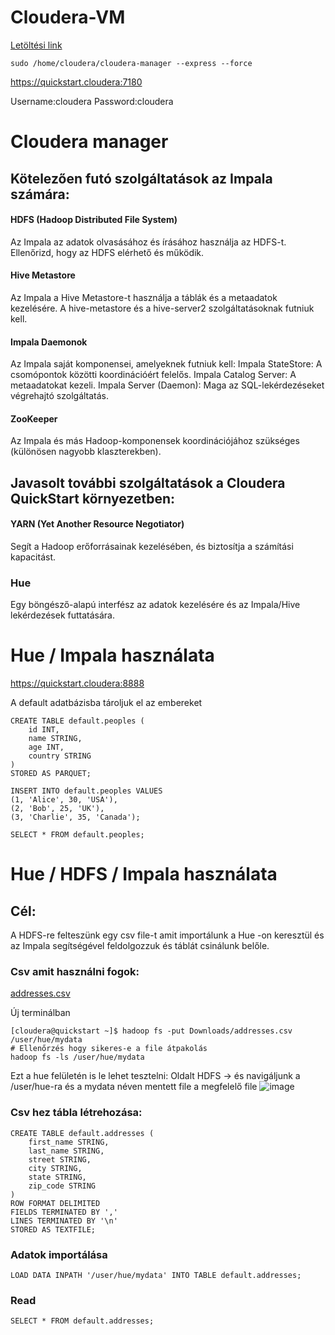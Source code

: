 # Cloudera-VM


[Letöltési link](https://www.youtube.com/redirect?event=video_description&redir_token=QUFFLUhqa3A3ZGVBSXFjMk8xckNhOTBOc3VYZVB4aXFaQXxBQ3Jtc0trdzBxUUZIaFBMdGlaZmNPcXlNZWdmNjhGVUgwbC1BQ2RhWGpuWlBfaFlPcWhlenYzT1I2YmhEdFcwclV6UjQ3eXo3dXNaU1ZDd0ZYUDRzMXR1YkoyMGdrSzlQTVVzTklJS1RadkhWN1hDMUFuY1o0OA&q=https%3A%2F%2Fdownloads.cloudera.com%2Fdemo_vm%2Fvirtualbox%2Fcloudera-quickstart-vm-5.13.0-0-virtualbox.zip&v=jT1q5YQ2cpw)


```
sudo /home/cloudera/cloudera-manager --express --force
```

https://quickstart.cloudera:7180

Username:cloudera
Password:cloudera

# Cloudera manager

## Kötelezően futó szolgáltatások az Impala számára:
#### HDFS (Hadoop Distributed File System)

Az Impala az adatok olvasásához és írásához használja az HDFS-t.
Ellenőrizd, hogy az HDFS elérhető és működik.
#### Hive Metastore

Az Impala a Hive Metastore-t használja a táblák és a metaadatok kezelésére.
A hive-metastore és a hive-server2 szolgáltatásoknak futniuk kell.
#### Impala Daemonok

Az Impala saját komponensei, amelyeknek futniuk kell:
Impala StateStore: A csomópontok közötti koordinációért felelős.
Impala Catalog Server: A metaadatokat kezeli.
Impala Server (Daemon): Maga az SQL-lekérdezéseket végrehajtó szolgáltatás.

#### ZooKeeper
Az Impala és más Hadoop-komponensek koordinációjához szükséges (különösen nagyobb klaszterekben).


## Javasolt további szolgáltatások a Cloudera QuickStart környezetben:
#### YARN (Yet Another Resource Negotiator)

Segít a Hadoop erőforrásainak kezelésében, és biztosítja a számítási kapacitást.
### Hue

Egy böngésző-alapú interfész az adatok kezelésére és az Impala/Hive lekérdezések futtatására.


# Hue / Impala használata
https://quickstart.cloudera:8888

A default adatbázisba tároljuk el az embereket
```
CREATE TABLE default.peoples (
    id INT,
    name STRING,
    age INT,
    country STRING
)
STORED AS PARQUET;
```

```
INSERT INTO default.peoples VALUES
(1, 'Alice', 30, 'USA'),
(2, 'Bob', 25, 'UK'),
(3, 'Charlie', 35, 'Canada');
```

```
SELECT * FROM default.peoples;
```

# Hue / HDFS / Impala használata

## Cél:
A HDFS-re felteszünk egy csv file-t amit importálunk a Hue -on keresztül és az Impala segítségével feldolgozzuk és táblát csinálunk belőle.

### Csv amit használni fogok:
[addresses.csv](https://people.sc.fsu.edu/~jburkardt/data/csv/addresses.csv)

Új terminálban
```
[cloudera@quickstart ~]$ hadoop fs -put Downloads/addresses.csv /user/hue/mydata
# Ellenőrzés hogy sikeres-e a file átpakolás
hadoop fs -ls /user/hue/mydata
```

Ezt a hue felületén is le lehet tesztelni:
Oldalt HDFS -> és navigáljunk a /user/hue-ra és a mydata néven mentett file a megfelelő file
![image](https://github.com/user-attachments/assets/e2690684-7e1a-4a90-870f-73db61b50080)

### Csv hez tábla létrehozása:
```
CREATE TABLE default.addresses (
    first_name STRING,
    last_name STRING,
    street STRING,
    city STRING,
    state STRING,
    zip_code STRING
)
ROW FORMAT DELIMITED
FIELDS TERMINATED BY ','
LINES TERMINATED BY '\n'
STORED AS TEXTFILE;
```
### Adatok importálása
```
LOAD DATA INPATH '/user/hue/mydata' INTO TABLE default.addresses;
```
### Read
```
SELECT * FROM default.addresses;
```






